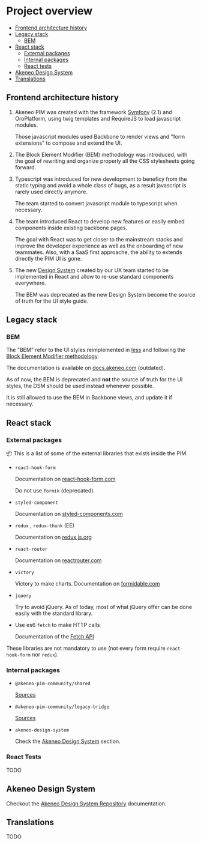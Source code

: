 # Project overview

- [Frontend architecture history](#frontend-architecture-history)
- [Legacy stack](#legacy-stack)
  - [BEM](#bem-deprecated)
- [React stack](#react-stack)
  - [External packages](#external-packages)
  - [Internal packages](#internal-packages)
  - [React tests](#react-tests)
- [Akeneo Design System](#akeneo-design-system)
- [Translations](#translations)

## Frontend architecture history

1. Akeneo PIM was created with the framework [Symfony](https://symfony.com/) (2.1) and OroPlatform, using twig templates and RequireJS to load javascript modules.

   Those javascript modules used Backbone to render views and "form extensions" to compose and extend the UI.

1. The Block Element Modifier (BEM) methodology was introduced, with the goal of rewriting and organize properly all the CSS stylesheets going forward.

1. Typescript was introduced for new development to beneficy from the static typing and avoid a whole class of bugs, as a result javascript is rarely used directly anymore.

   The team started to convert javascript module to typescript when necessary.

1. The team introduced React to develop new features or easily embed components inside existing backbone pages.

   The goal with React was to get closer to the mainstream stacks and improve the developer experience as well as the onboarding of new teammates. Also, with a SaaS first approache, the ability to extends directly the PIM UI is gone.

1. The new [Design System](https://en.wikipedia.org/wiki/Design_system) created by our UX team started to be implemented in React and allow to re-use standard components everywhere.

   The BEM was deprecated as the new Design System become the source of truth for the UI style guide.

## Legacy stack

<!-- ## Backbone

`requirejs.yml` files define javascript or typescript modules, they need to be in the `Resources/config/` folder of the Symfony bundle.

In the article available
[medium.com/akeneo-labs/akeneo-pim-frontend-guide](https://medium.com/akeneo-labs/akeneo-pim-frontend-guide-part-1-bd398b6483a2)

Schema of the relations between requirejs, form-extensions, data-drop-zone, etc... -->

### BEM

The "BEM" refer to the UI styles reimplemented in [less](http://lesscss.org/) and following the [Block Element Modifier methodology](http://getbem.com/).

The documentation is available on [docs.akeneo.com](https://docs.akeneo.com/4.0/design_pim/styleguide/index.html#Overview) (outdated).

As of now, the BEM is deprecated and **not** the source of truth for the UI styles, the DSM should be used instead whenever possible.

It is still allowed to use the BEM in Backbone views, and update it if necessary.

<!-- ## Legacy Tests

Quick explanation about _Behat legacy_ used to test the frontend with e2e and the fact that it's deprecated. -->

## React stack

### External packages

 :package: This is a list of some of the external libraries that exists inside the PIM.

- `react-hook-form`

  Documentation on [react-hook-form.com](https://react-hook-form.com/)

  Do not use `formik` (deprecated).

- `styled-component`

  Documentation on [styled-components.com](https://styled-components.com/)

- `redux` , `redux-thunk` (EE)

  Documentation on [redux.js.org](https://redux.js.org/)

- `react-router`

  Documentation on [reactrouter.com](https://reactrouter.com/)

- `victory`

  Victory to make charts. Documentation on [formidable.com](https://formidable.com/open-source/victory/)

- `jquery`

  Try to avoid jQuery. As of today, most of what jQuery offer can be done easily with the standard library.

- Use es6 `fetch` to make HTTP calls

  Documentation of the [Fetch API](https://developer.mozilla.org/en-US/docs/Web/API/Fetch_API)

These libraries are not mandatory to use (not every form require `react-hook-form` nor `redux`).

### Internal packages

- `@akeneo-pim-community/shared`

  [Sources](https://github.com/akeneo/pim-community-dev/tree/master/src/Akeneo/Platform/Bundle/UIBundle/Resources/workspaces/shared)


- `@akeneo-pim-community/legacy-bridge`

  [Sources](https://github.com/akeneo/pim-community-dev/tree/master/src/Akeneo/Platform/Bundle/UIBundle/Resources/workspaces/legacy-bridge)


- `akeneo-design-system`

  Check the [Akeneo Design System](#akeneo-design-system) section.

### React Tests

TODO

## Akeneo Design System

Checkout the [Akeneo Design System Repository](https://github.com/akeneo/pim-community-dev/tree/master/akeneo-design-system#akeneo-design-system-repository) documentation.

## Translations

TODO
